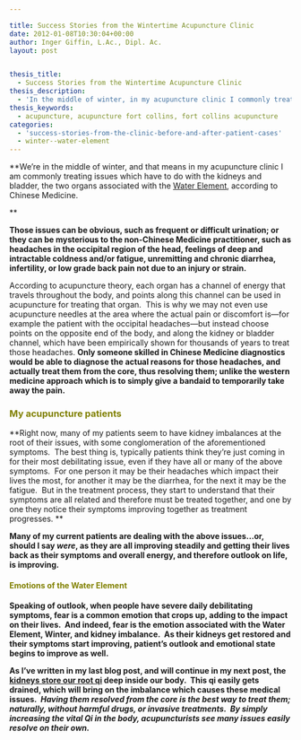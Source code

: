 ```yaml
---

title: Success Stories from the Wintertime Acupuncture Clinic
date: 2012-01-08T10:30:04+00:00
author: Inger Giffin, L.Ac., Dipl. Ac.
layout: post


thesis_title:
  - Success Stories from the Wintertime Acupuncture Clinic
thesis_description:
  - 'In the middle of winter, in my acupuncture clinic I commonly treat issues related to the kidneys and bladder, & the Water Element.'
thesis_keywords:
  - acupuncture, acupuncture fort collins, fort collins acupuncture
categories:
  - 'success-stories-from-the-clinic-before-and-after-patient-cases'
  - winter--water-element
---
```

**We’re in the middle of winter, and that means in my acupuncture clinic I am commonly treating issues which have to do with the kidneys and bladder, the two organs associated with the [Water Element](http://www.wisdomwaysacupuncture.com/2018/01/12/the-depths-of-water-will-keep-you-balanced-this-winter/), according to Chinese Medicine.
  
** 

**Those issues can be obvious, such as frequent or difficult urination; or they can be mysterious to the non-Chinese Medicine practitioner, such as headaches in the occipital region of the head, feelings of deep and intractable coldness and/or fatigue, unremitting and chronic diarrhea, infertility, or low grade back pain not due to an injury or strain.**

According to acupuncture theory, each organ has a channel of energy that travels throughout the body, and points along this channel can be used in acupuncture for treating that organ.  This is why we may not even use acupuncture needles at the area where the actual pain or discomfort is&#8212;for example the patient with the occipital headaches&#8212;but instead choose points on the opposite end of the body, and along the kidney or bladder channel, which have been empirically shown for thousands of years to treat those headaches. **Only someone skilled in Chinese Medicine diagnostics would be able to diagnose the actual reasons for those headaches, and actually treat them from the core, thus resolving them; unlike the western medicine approach which is to simply give a bandaid to temporarily take away the pain.**

### <span style="color: #808000;"><strong>My acupuncture patients</strong></span>

**Right now, many of my patients seem to have kidney imbalances at the root of their issues, with some conglomeration of the aforementioned symptoms.  The best thing is, typically patients think they’re just coming in for their most debilitating issue, even if they have all or many of the above symptoms.  For one person it may be their headaches which impact their lives the most, for another it may be the diarrhea, for the next it may be the fatigue.  But in the treatment process, they start to understand that their symptoms are all related and therefore must be treated together, and one by one they notice their symptoms improving together as treatment progresses. ** 

**Many of my current patients are dealing with the above issues…or, should I say _were_, as they are all improving steadily and getting their lives back as their symptoms and overall energy, and therefore outlook on life, is improving.**

#### <span style="color: #808000;"><strong>Emotions of the Water Element</strong></span>

**Speaking of outlook, when people have severe daily debilitating symptoms, fear is a common emotion that crops up, adding to the impact on their lives.  And indeed, fear is the emotion associated with the Water Element, Winter, and kidney imbalance.  As their kidneys get restored and their symptoms start improving, patient’s outlook and emotional state begins to improve as well.**

**As I’ve written in my last blog post, and will continue in my next post, the [kidneys store our root qi](http://www.wisdomwaysacupuncture.com/2017/12/29/is-your-jing-depleted/) deep inside our body.  This qi easily gets drained, which will bring on the imbalance which causes these medical issues.  _Having them resolved from the core is the best way to treat them; naturally, without harmful drugs, or invasive treatments.  By simply increasing the vital Qi in the body, acupuncturists see many issues easily resolve on their own._**